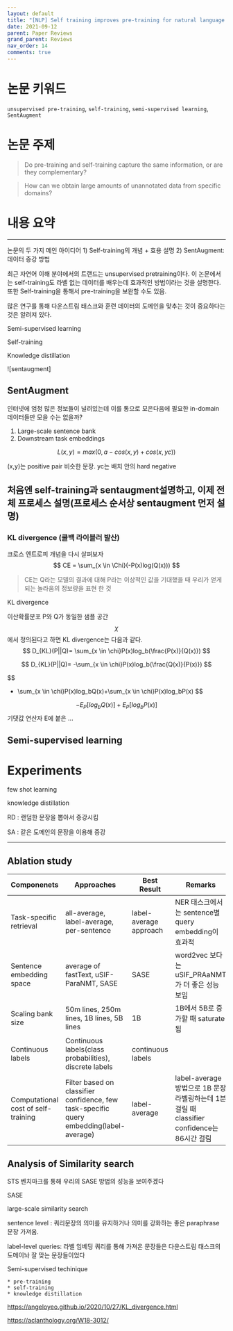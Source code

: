 ```yaml
---
layout: default
title: "[NLP] Self training improves pre-training for natural language understanding"
date: 2021-09-12
parent: Paper Reviews
grand_parent: Reviews
nav_order: 14
comments: true
---
```






# **논문 키워드**

`unsupervised pre-training`, `self-training`, `semi-supervised learning`, `SentAugment`



# **논문 주제** 

> Do pre-training and self-training capture the same information, or are they complementary?

> How can we obtain large amounts of unannotated data from specific domains?





# **내용 요약**

---

논문의 두 가지 메인 아이디어 1) Self-training의 개념 + 효용 설명 2) SentAugment: 데이터 증강 방법



최근 자연어 이해 분야에서의 트랜드는 unsupervised pretraining이다. 이 논문에서는 self-training도 라벨 없는 데이터를 배우는데 효과적인 방법이라는 것을 설명한다. 또한 Self-training을 통해서 pre-training을 보완할 수도 있음. 



많은 연구를 통해 다운스트림 태스크와 훈련 데이터의 도메인을 맞추는 것이 중요하다는 것은 알려져 있다. 





Semi-supervised learning

Self-training

Knowledge distillation





![sentaugment]

## SentAugment

인터넷에 엄청 많은 정보들이 널려있는데 이를 통으로 모은다음에 필요한 in-domain 데이터들만 모을 수는 없을까?



1. Large-scale sentence bank 
2. Downstream task embeddings


$$
L(x, y) = max(0,a - cos(x, y) + cos(x, yc))
$$


(x,y)는 positive pair 비슷한 문장. yc는 배치 안의 hard negative



## 처음엔 self-training과 sentaugment설명하고, 이제 전체 프로세스 설명(프로세스 순서상 sentaugment 먼저 설명)



### KL divergence (쿨백 라이블러 발산)

크로스 엔트로피 개념을 다시 살펴보자
$$
CE = \sum_{x \in \Chi}(-P(x)log(Q(x)))
$$

> CE는 Q라는 모델의 결과에 대해 P라는 이상적인 값을 기대했을 때 우리가 얻게 되는 놀라움의 정보량을 표현 한 것



KL divergence

이산확률분포 P와 Q가 동일한 샘플 공간 
$$
\chi
$$
에서 정의된다고 하면 KL divergence는 다음과 같다.
$$
D_{KL}(P||Q)= \sum_{x \in \chi}P(x)log_b(\frac{P(x)}{Q(x)})
$$

$$
D_{KL}(P||Q)= -\sum_{x \in \chi}P(x)log_b(\frac{Q(x)}{P(x)})
$$

$$
- \sum_{x \in \chi}P(x)log_bQ(x)+\sum_{x \in \chi}P(x)log_bP(x)
$$

$$
-E_P[log_bQ(x)]+E_P[log_bP(x)]
$$
기댓값 연산자 E에 붙은 ...



## Semi-supervised learning 





# Experiments



few shot learning



knowledge distillation

RD : 랜덤한 문장을 뽑아서 증강시킴

SA : 같은 도메인의 문장을 이용해 증강



---

## Ablation study

| Componenets              |Approaches| Best Result            | Remarks |
| ---|-------------------- | ---------------------- |---|
| Task-specific retrieval |all-average, label-average, per-sentence| label-average approach | NER 태스크에서는 sentence별 query embedding이 효과적 |
| Sentence embedding space | average of fastText, uSIF-ParaNMT, SASE |SASE| word2vec 보다는 uSIF_PRAaNMT가 더 좋은 성능 보임 |
| Scaling bank size | 50m lines, 250m lines, 1B lines, 5B lines |1B| 1B에서 5B로 증가할 때 saturate됨 |
| Continuous labels | Continuous labels(class probabilities), discrete labels |continuous labels|  |
| Computational cost of self-training | Filter based on classifier confidence, few task-specific query embedding(label-average) |label-average| label-average방법으로 1B 문장 라벨링하는데 1분 걸릴 때 classifier confidence는 86시간 걸림 |





## Analysis of Similarity search

STS 벤치마크를 통해 우리의 SASE 방법의 성능을 보여주겠다



SASE



large-scale similarity search

sentence level : 쿼리문장의 의미를 유지하거나 의미를 강화하는 좋은 paraphrase 문장 가져옴.

label-level queries: 라벨 임베딩 쿼리를 통해 가져온 문장들은 다운스트림 태스크의 도메이놔 잘 맞는 문장들이었다




Semi-supervised techinique

	* pre-training
	* self-training
	* knowledge distillation







https://angeloyeo.github.io/2020/10/27/KL_divergence.html

https://aclanthology.org/W18-3012/
